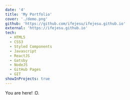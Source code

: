 ```yaml
---
date: '4'
title: 'My Portfolio'
cover: './demo.png'
github: 'https://github.com/ifejesu/ifejesu.github.io'
external: 'https://ifejesu.github.io'
tech:
  - HTML5
  - CSS3
  - Styled Components
  - Javascript
  - ReactJS
  - Gatsby
  - NodeJS
  - GitHub Pages
  - GIT
showInProjects: true
---
```


You are here! :D.
